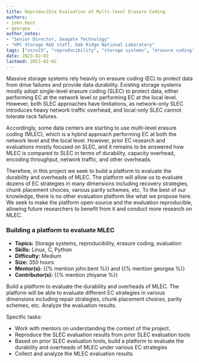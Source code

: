 ```yaml
---
title: Reproducible Evaluation of Multi-level Erasure Coding
authors: 
- john.bent
- georgea
author_notes: 
- "Senior Director, Seagate Technology"
- "HPC Storage R&D staff, Oak Ridge National Laboratory"
tags: ["osre23", "reproducibility", "storage systems", "erasure coding"]
date: 2023-02-02
lastmod: 2023-02-02
---
```


Massive storage systems rely heavily on erasure coding (EC) to protect data from drive failures and provide data durability. Existing storage systems mostly adopt single-level erasure coding (SLEC) to protect data, either performing EC at the network level or performing EC at the local level. However, both SLEC approaches have limitations, as network-only SLEC introduces heavy network traffic overhead, and local-only SLEC cannot tolerate rack failures. 

Accordingly, some data centers are starting to use multi-level erasure coding (MLEC), which is a hybrid approach performing EC at both the network level and the local level. However, prior EC research and evaluations mostly focused on SLEC, and it remains to be answered how MLEC is compared to SLEC in terms of durability, capacity overhead, encoding throughput, network traffic, and other overheads.

Therefore, in this project we seek to build a platform to evaluate the durability and overheads of MLEC. The platform will allow us to evaluate dozens of EC strategies in many dimensions including recovery strategies, chunk placement choices, various parity schemes, etc. To the best of our knowledge, there is no other evaluation platform like what we propose here. We seek to make the platform open-source and the evaluation reproducible, allowing future researchers to benefit from it and conduct more research on MLEC.

### Building a platform to evaluate MLEC
- **Topics:** Storage systems, reproducibility, erasure coding, evaluation
- **Skills:** Linux, C, Python
- **Difficulty:** Medium
- **Size:** 350 hours
- **Mentor(s):** {{% mention john.bent %}} and {{% mention georgea %}}
- **Contributor(s):** {{% mention zhiyanw %}}


Build a platform to evaluate the durability and overheads of MLEC. The platform will be able to evaluate different EC strategies in various dimensions including repair strategies, chunk placement choices, parity schemes, etc. Analyze the evaluation results.

Specific tasks:
- Work with mentors on understanding the context of the project.
- Reproduce the SLEC evaluation results from prior SLEC evaluation tools
- Based on prior SLEC evaluation tools, build a platform to evaluate the durability and overheads of MLEC under various EC strategies
- Collect and analyze the MLEC evaluation results

